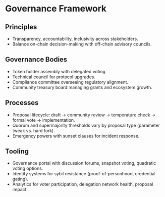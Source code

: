# Governance Framework

## Principles
- Transparency, accountability, inclusivity across stakeholders.
- Balance on-chain decision-making with off-chain advisory councils.

## Governance Bodies
- Token holder assembly with delegated voting.
- Technical council for protocol upgrades.
- Compliance committee overseeing regulatory alignment.
- Community treasury board managing grants and ecosystem growth.

## Processes
- Proposal lifecycle: draft → community review → temperature check → formal vote → implementation.
- Quorum and supermajority thresholds vary by proposal type (parameter tweak vs. hard fork).
- Emergency powers with sunset clauses for incident response.

## Tooling
- Governance portal with discussion forums, snapshot voting, quadratic voting options.
- Identity systems for sybil resistance (proof-of-personhood, credential gating).
- Analytics for voter participation, delegation network health, proposal impact.
